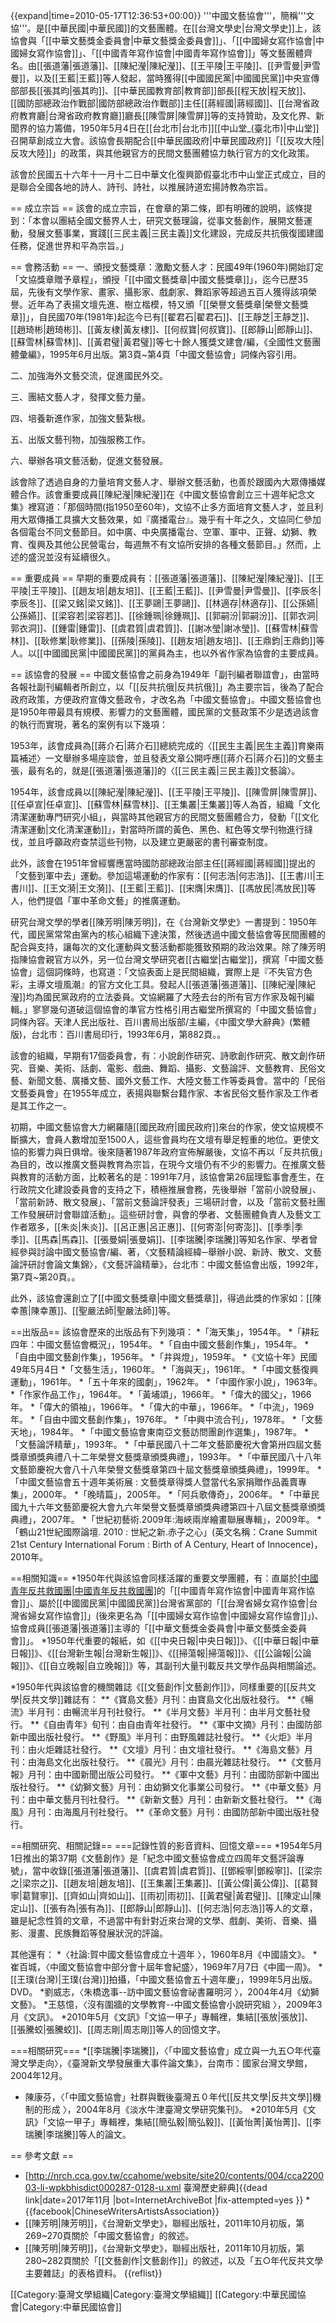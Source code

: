 {{expand|time=2010-05-17T12:36:53+00:00}}
'''中國文藝協會'''，簡稱'''文協'''。是[[中華民國|中華民國]]的文藝團體。在[[台灣文學史|台灣文學史]]上，該協會與「[[中華文藝獎金委員會|中華文藝獎金委員會]]」、「[[中國婦女寫作協會|中國婦女寫作協會]]」、「[[中國青年寫作協會|中國青年寫作協會]]」等文藝團體齊名。由[[張道藩|張道藩]]、[[陳紀瀅|陳紀瀅]]、[[王平陵|王平陵]]、[[尹雪曼|尹雪曼]]，以及[[王藍|王藍]]等人發起，當時獲得[[中國國民黨|中國國民黨]]中央宣傳部部長[[張其昀|張其昀]]、[[中華民國教育部|教育部]]部長[[程天放|程天放]]、[[國防部總政治作戰部|國防部總政治作戰部]]主任[[蔣經國|蔣經國]]、[[台灣省政府教育廳|台灣省政府教育廳]]廳長[[陳雪屏|陳雪屏]]等的支持贊助，及文化界、新聞界的協力籌備，1950年5月4日在[[台北市|台北市]][[中山堂_(臺北市)|中山堂]]召開草創成立大會。該協會長期配合[[中華民國政府|中華民國政府]]「[[反攻大陸|反攻大陸]]」的政策，與其他親官方的民間文藝團體協力執行官方的文化政策。

該會於民國五十六年十一月十二日中華文化復興節假臺北市中山堂正式成立，目的是聯合全國各地的詩人、詩刊、詩社，以推展詩道宏揚詩教為宗旨。

== 成立宗旨 ==
該會的成立宗旨，在會章的第二條，即有明確的說明，該條提到：「本會以團結全國文藝界人士，研究文藝理論，從事文藝創作，展開文藝運動，發展文藝事業，實踐[[三民主義|三民主義]]文化建設，完成反共抗俄復國建國任務，促進世界和平為宗旨。」

== 會務活動 ==
一、頒授文藝獎章：激勵文藝人才：民國49年(1960年)開始訂定「文協獎章贈予章程」，頒授「[[中國文藝獎章|中國文藝獎章]]」，迄今已歷35屆，先後有文學作家、畫家、攝影家、戲劇家、舞蹈家等超過五百人獲得該項榮譽。近年為了表揚文壇先進、樹立楷模，特又頒「[[榮譽文藝獎章|榮譽文藝獎章]]」，自民國70年(1981年)起迄今已有[[翟君石|翟君石]]、[[王靜芝|王靜芝]]、[[趙琦彬|趙琦彬]]、[[黃友棣|黃友棣]]、[[何叔寶|何叔寶]]、[[郎靜山|郎靜山]]、[[蘇雪林|蘇雪林]]、[[黃君璧|黃君璧]]等七十餘人獲獎<ref>文建會/編，《全國性文藝團體彙編》，1995年6月出版。第3頁~第4頁「中國文藝協會」詞條內容引用</ref>。

二、加強海外文藝交流，促進國民外交。

三、團結文藝人才，發揮文藝力量。

四、培養新進作家，加強文藝紮根。

五、出版文藝刊物，加強服務工作。

六、舉辦各項文藝活動，促進文藝發展。

該會除了透過自身的力量培育文藝人才、舉辦文藝活動，也善於跟國內大眾傳播媒體合作。該會重要成員[[陳紀瀅|陳紀瀅]]在《中國文藝協會創立三十週年紀念文集》裡寫道：「那個時間(指1950至60年)，文協不止多方面培育文藝人才，並且利用大眾傳播工具擴大文藝效果，如『廣播電台』。幾乎有十年之久，文協同仁參加各個電台不同文藝節目。如中廣、中央廣播電台、空軍、軍中、正聲、幼獅、教育、復興及其他公民營電台，每週無不有文協所安排的各種文藝節目。」然而，上述的盛況並沒有延續很久。

== 重要成員 ==
早期的重要成員有：[[張道藩|張道藩]]、[[陳紀瀅|陳紀瀅]]、[[王平陵|王平陵]]、[[趙友培|趙友培]]、[[王藍|王藍]]、[[尹雪曼|尹雪曼]]、[[李辰冬|李辰冬]]、[[梁又銘|梁又銘]]、[[王夢鷗|王夢鷗]]、[[林適存|林適存]]、[[公孫嬿|公孫嬿]]、[[梁容若|梁容若]]、[[徐鍾珮|徐鍾珮]]、[[郭嗣汾|郭嗣汾]]、[[郭衣洞|郭衣洞]]、[[鍾雷|鍾雷]]、[[虞君質|虞君質]]、[[謝冰瑩|謝冰瑩]]、[[蘇雪林|蘇雪林]]、[[耿修業|耿修業]]、[[孫陵|孫陵]]、[[趙友培|趙友培]]、[[王鼎鈞|王鼎鈞]]等人。以[[中國國民黨|中國國民黨]]的黨員為主，也以外省作家為協會的主要成員。

== 該協會的發展 ==
中國文藝協會之前身為1949年「副刊編者聯誼會」，由當時各報社副刊編輯者所創立，以「[[反共抗俄|反共抗俄]]」為主要宗旨，後為了配合政府政策，方便政府宣傳文藝政令，才改名為「中國文藝協會」。中國文藝協會也是1950年帶最具有規模、影響力的文藝團體，國民黨的文藝政策不少是透過該會的執行而實現，著名的案例有以下幾項：

1953年，該會成員為[[蔣介石|蔣介石]]總統完成的〈[[民生主義|民生主義]]育樂兩篇補述〉一文舉辦多場座談會，並且發表文章公開呼應[[蔣介石|蔣介石]]的文藝主張，最有名的，就是[[張道藩|張道藩]]的〈[[三民主義|三民主義]]文藝論〉。

1954年，該會成員以[[陳紀瀅|陳紀瀅]]、[[王平陵|王平陵]]、[[陳雪屏|陳雪屏]]、[[任卓宣|任卓宣]]、[[蘇雪林|蘇雪林]]、[[王集叢|王集叢]]等人為首，組織「文化清潔運動專門研究小組」，與當時其他親官方的民間文藝團體合力，發動「[[文化清潔運動|文化清潔運動]]」，對當時所謂的黃色、黑色、紅色等文學刊物進行撻伐，並且呼籲政府查禁這些刊物，以及建立更嚴密的書刊審查制度。

此外，該會在1951年曾經響應當時國防部總政治部主任[[蔣經國|蔣經國]]提出的「文藝到軍中去」運動。參加這場運動的作家有：[[何志浩|何志浩]]、[[王書川|王書川]]、[[王文漪|王文漪]]、[[王藍|王藍]]、[[宋膺|宋膺]]、[[馮放民|馮放民]]等人，他們提倡「軍中革命文藝」的推廣運動。

研究台灣文學的學者[[陳芳明|陳芳明]]，在《台灣新文學史》一書提到：1950年代，國民黨常常由黨內的核心組織下達決策，然後透過中國文藝協會等民間團體的配合與支持，讓每次的文化運動與文藝活動都能獲致預期的政治效果。除了陳芳明指陳協會親官方以外，另一位台灣文學研究者[[古繼堂|古繼堂]]，撰寫「中國文藝協會」這個詞條時，也寫道：「文協表面上是民間組織，實際上是『不失官方色彩，主導文壇風潮』的官方文化工具。發起人[[張道藩|張道藩]]、[[陳紀瀅|陳紀瀅]]均為國民黨政府的立法委員。文協網羅了大陸去台的所有官方作家及報刊編輯。」寥寥幾句道破這個協會的準官方性格<ref>引用古繼堂所撰寫的「中國文藝協會」詞條內容。天津人民出版社、百川書局出版部/主編，《中國文學大辭典》(繁體版)，台北市：百川書局印行，1993年6月，第882頁。</ref>。

該會的組織，早期有17個委員會，有：小說創作研究、詩歌創作研究、散文創作研究、音樂、美術、話劇、電影、戲曲、舞蹈、攝影、文藝論評、文藝教育、民俗文藝、新聞文藝、廣播文藝、國外文藝工作、大陸文藝工作等委員會。當中的「民俗文藝委員會」在1955年成立，表揚與聯繫台籍作家、本省民俗文藝作家及工作者是其工作之一。

初期，中國文藝協會大力網羅隨[[國民政府|國民政府]]來台的作家，使文協規模不斷擴大，會員人數增加至1500人，這些會員均在文壇有舉足輕重的地位。更使文協的影響力與日俱增。後來隨著1987年政府宣佈解嚴後，文協不再以「反共抗俄」為目的，改以推廣文藝與教育為宗旨，在現今文壇仍有不少的影響力。在推廣文藝與教育的活動方面，比較著名的是：1991年7月，該協會第26屆理監事會產生，在行政院文化建設委員會的支持之下，積極推展會務，先後舉辦「當前小說發展」、「當前新詩、散文發展」、「當前文藝論評發表」三場研討會，以及「當前文藝社團工作發展研討會聯誼活動」。這些研討會，與會的學者、文藝團體負責人及藝文工作者眾多，[[朱炎|朱炎]]、[[呂正惠|呂正惠]]、[[何寄澎|何寄澎]]、[[季季|季季]]、[[馬森|馬森]]、[[張曼娟|張曼娟]]、[[李瑞騰|李瑞騰]]等知名作家、學者曾經參與討論<ref>中國文藝協會/編、著，〈文藝精論經緯─舉辦小說、新詩、散文、文藝論評研討會論文集錦〉，《文藝評論精華》，台北市：中國文藝協會出版，1992年，第7頁~第20頁。</ref>。

此外，該協會還創立了[[中國文藝獎章|中國文藝獎章]]，得過此獎的作家如：[[陳幸蕙|陳幸蕙]]、[[聖嚴法師|聖嚴法師]]等。

==出版品==
該協會歷來的出版品有下列幾項：
*「海天集」，1954年。
*「耕耘四年：中國文藝協會概況」，1954年。
*「自由中國文藝創作集」，1954年。
*「自由中國文藝創作集」，1956年。
*「井與燈」，1959年。
*《文協十年》民國49年5月4日
*「文藝生活」，1960年。
*「海與天」，1961年。
*「中國文藝復興運動」，1961年。
*「五十年來的國劇」，1962年。
*「中國作家小說」，1963年。
*「作家作品工作」，1964年。
*「黃埔頌」，1966年。
*「偉大的國父」，1966年。
*「偉大的領袖」，1966年。
*「偉大的中華」，1966年。
*「中流」，1969年。
*「自由中國文藝創作集」，1976年。
*「中興中流合刊」，1978年。
*「文藝天地」，1984年。
*「中國文藝協會東南亞文藝訪問團創作選集」，1987年。
*「文藝論評精華」，1993年。
*「中華民國八十二年文藝節慶祝大會第卅四屆文藝獎章頒獎典禮八十二年榮譽文藝獎章頒獎典禮」，1993年。
*「中華民國八十八年文藝節慶祝大會八十八年榮譽文藝獎章第四十屆文藝獎章頒獎典禮」，1999年。
*「中國文藝協會五十週年美術展 : 文藝獎章得獎人暨當代名家捐贈作品義賣專集」，2000年。
*「晚晴篇」，2005年。
*「阿兵歌傳奇」，2006年。
*「中華民國九十六年文藝節慶祝大會九六年榮譽文藝獎章頒獎典禮第四十八屆文藝獎章頒獎典禮」，2007年。
*「世紀初藝術.2009年:海峽兩岸繪畫聯展專輯」，2009年。
*「鶴山21世紀國際論壇. 2010 : 世紀之新.赤子之心」(英文名稱：Crane Summit 21st Century International Forum : Birth of A Century, Heart of Innocence)，2010年。

==相關知識==
*1950年代與該協會同樣活躍的重要文學團體，有：直屬於[[中國青年反共救國團|中國青年反共救國團]](簡稱：[[救國團|救國團]])的「[[中國青年寫作協會|中國青年寫作協會]]」、屬於[[中國國民黨|中國國民黨]]台灣省黨部的「[[台灣省婦女寫作協會|台灣省婦女寫作協會]]」(後來更名為「[[中國婦女寫作協會|中國婦女寫作協會]]」)、協會成員[[張道藩|張道藩]]主導的「[[中華文藝獎金委員會|中華文藝獎金委員會]]」。
*1950年代重要的報紙，如《[[中央日報|中央日報]]》、《[[中華日報|中華日報]]》、《[[台灣新生報|台灣新生報]]》、《[[掃蕩報|掃蕩報]]》、《[[公論報|公論報]]》、《[[自立晚報|自立晚報]]》等，其副刊大量刊載反共文學作品與相關論述。

*1950年代與該協會的機關雜誌《[[文藝創作|文藝創作]]》，同樣重要的[[反共文學|反共文學]]雜誌有：
**《寶島文藝》月刊：由寶島文化出版社發行。
**《暢流》半月刊：由暢流半月刊社發行。
**《半月文藝》半月刊：由半月文藝社發行。
**《自由青年》旬刊：由自由青年社發行。
**《軍中文摘》月刊：由國防部新中國出版社發行。
**《野風》半月刊：由野風雜誌社發行。
**《火炬》半月刊：由火炬雜誌社發行。
**《文壇》月刊：由文壇社發行。
**《海島文藝》月刊：由海島文化出版社發行。
**《晨光》月刊：由晨光雜誌社發行。
**《文藝月報》月刊：由中國新聞出版公司發行。
**《軍中文藝》月刊：由國防部新中國出版社發行。
**《幼獅文藝》月刊：由幼獅文化事業公司發行。
**《中華文藝》月刊：由中華文藝月刊社發行。
**《新新文藝》月刊：由新新文藝社發行。
**《海風》月刊：由海風月刊社發行。
**《革命文藝》月刊：由國防部新中國出版社發行。

==相關研究、相關記錄==
===記錄性質的影音資料、回憶文章===
*1954年5月1日推出的第37期《文藝創作》是「紀念中國文藝協會成立四周年文藝評論專號」，當中收錄[[張道藩|張道藩]]、[[虞君質|虞君質]]、[[鄧綏寧|鄧綏寧]]、[[梁宗之|梁宗之]]、[[趙友培|趙友培]]、[[王集叢|王集叢]]、[[黃公偉|黃公偉]]、[[葛賢寧|葛賢寧]]、[[齊如山|齊如山]]、[[雨初|雨初]]、[[黃君璧|黃君璧]]、[[陳定山|陳定山]]、[[張有為|張有為]]、[[郎靜山|郎靜山]]、[[何志浩|何志浩]]等人的文章，雖是紀念性質的文章，不過當中有針對近來台灣的文學、戲劇、美術、音樂、攝影、漫畫、民族舞蹈等發展狀況的評論。

其他還有：
*〈社論:賀中國文藝協會成立十週年 〉，1960年8月《中國語文》。
*崔百城，〈中國文藝協會中部分會十屆年會紀盛〉，1969年7月7日《中國一周》。
*[[王璞(台灣)|王璞(台灣)]]拍攝，「中國文藝協會五十週年慶」，1999年5月出版。DVD。
*劉威志，〈朱橋逸事--訪中國文藝協會祕書羅明河 〉，2004年4月《幼獅文藝》。
*王慈憶，〈沒有圍牆的文學教育--中國文藝協會小說研究組 〉，2009年3月《文訊》。
*2010年5月《文訊》「文協一甲子」專輯裡，集結[[張放|張放]]、[[張騰蛟|張騰蛟]]、[[周志剛|周志剛]]等人的回憶文字。

===相關研究===
*[[李瑞騰|李瑞騰]]，〈「中國文藝協會」成立與一九五○年代臺灣文學走向〉，《臺灣新文學發展重大事件論文集》，台南市：國家台灣文學館，2004年12月。
* 陳康芬，〈「中國文藝協會」社群與戰後臺灣五０年代[[反共文學|反共文學]]機制的形成 〉，2004年8月《淡水牛津臺灣文學研究集刊》。
*2010年5月《文訊》「文協一甲子」專輯裡，集結[[簡弘毅|簡弘毅]]、[[黃怡菁|黃怡菁]]、[[李瑞騰|李瑞騰]]等人的論文。

== 參考文獻 ==
* [http://nrch.cca.gov.tw/ccahome/website/site20/contents/004/cca220003-li-wpkbhisdict000287-0128-u.xml 臺灣歷史辭典]{{dead link|date=2017年11月 |bot=InternetArchiveBot |fix-attempted=yes }}
*{{facebook|ChineseWritersArtistsAssociation}}
* [[陳芳明|陳芳明]]，《台灣新文學史》，聯經出版社，2011年10月初版，第269~270頁關於「中國文藝協會」的敘述。
* [[陳芳明|陳芳明]]，《台灣新文學史》，聯經出版社，2011年10月初版，第280~282頁關於「[[文藝創作|文藝創作]]」的敘述，以及「五○年代反共文學主要雜誌」的表格資料。
{{reflist}}

[[Category:臺灣文學組織|Category:臺灣文學組織]]
[[Category:中華民國協會|Category:中華民國協會]]